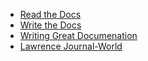 - [Read the Docs](https://readthedocs.org/)
- [Write the Docs](http://www.writethedocs.org/)
- [Writing Great Documenation](https://jacobian.org/tags/great-documentation/)
- [Lawrence Journal-World](http://www2.ljworld.com/)
